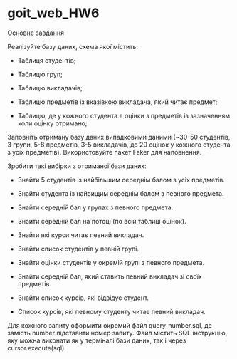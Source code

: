 # goit_web_HW6


Основне завдання

Реалізуйте базу даних, схема якої містить:

- Таблиця студентів;

- Таблицю груп;

- Таблицю викладачів;

- Таблицю предметів із вказівкою викладача, який читає предмет;

- Таблицю, де у кожного студента є оцінки з предметів із зазначенням коли оцінку отримано;

Заповніть отриману базу даних випадковими даними (~30-50 студентів, 3 групи, 5-8 предметів, 3-5 викладачів, до 20 оцінок у кожного студента з усіх предметів). Використовуйте пакет Faker для наповнення.



Зробити такі вибірки з отриманої бази даних:



- Знайти 5 студентів із найбільшим середнім балом з усіх предметів.
  
- Знайти студента із найвищим середнім балом з певного предмета.

- Знайти середній бал у групах з певного предмета.

- Знайти середній бал на потоці (по всій таблиці оцінок).

- Знайти які курси читає певний викладач.

- Знайти список студентів у певній групі.

- Знайти оцінки студентів у окремій групі з певного предмета.

- Знайти середній бал, який ставить певний викладач зі своїх предметів.

- Знайти список курсів, які відвідує студент.

- Список курсів, які певному студенту читає певний викладач.

Для кожного запиту оформити окремий файл query_number.sql, де замість number підставити номер запиту. Файл містить SQL інструкцію, яку можна виконати як у терміналі бази даних, так і через cursor.execute(sql)
